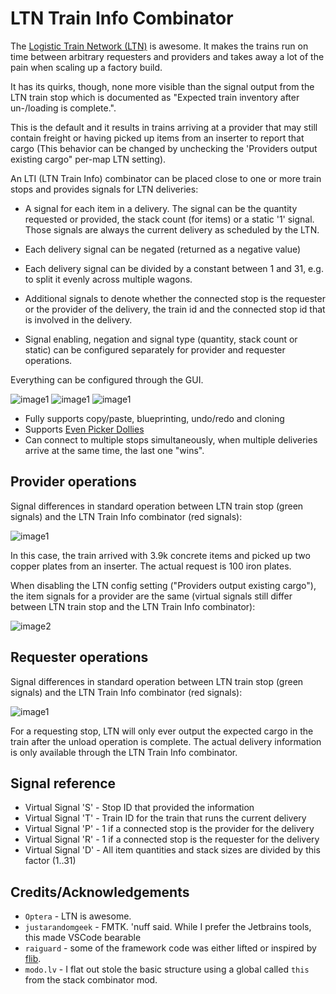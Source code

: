 # LTN Train Info Combinator

The [Logistic Train Network (LTN)](https://mods.factorio.com/mod/LogisticTrainNetwork) is awesome. It makes the trains run on time between arbitrary requesters and providers and takes away a lot of the pain when scaling up a factory build.

It has its quirks, though, none more visible than the signal output from the LTN train stop which is documented as "Expected train inventory after un-/loading is complete.".

This is the default and it results in trains arriving at a provider that may still contain freight or having picked up items from an inserter to report that cargo (This behavior can be changed by unchecking the 'Providers output existing cargo" per-map LTN setting).

An LTI (LTN Train Info) combinator can be placed close to one or more train stops and provides signals for LTN deliveries:

- A signal for each item in a delivery. The signal can be the quantity requested or provided, the stack count (for items) or a static '1' signal. Those signals are always the current delivery as scheduled by the LTN.

- Each delivery signal can be negated (returned as a negative value)
- Each delivery signal can be divided by a constant between 1 and 31, e.g. to split it evenly across multiple wagons.
- Additional signals to denote whether the connected stop is the requester or the provider of the delivery, the train id and the connected stop id that is involved in the delivery.
- Signal enabling, negation and signal type (quantity, stack count or static) can be configured separately for provider and requester operations.

Everything can be configured through the GUI.

![image1](https://github.com/hgschmie/factorio-ltn-train-info/raw/main/portal/img-m1.png) ![image1](https://github.com/hgschmie/factorio-ltn-train-info/raw/main/portal/img-m2.png) ![image1](https://github.com/hgschmie/factorio-ltn-train-info/raw/main/portal/img-m3.png)

- Fully supports copy/paste, blueprinting, undo/redo and cloning
- Supports [Even Picker Dollies](https://mods.factorio.com/mod/even-pickier-dollies)
- Can connect to multiple stops simultaneously, when multiple deliveries arrive at the same time, the last one "wins".

## Provider operations

Signal differences in standard operation between LTN train stop (green signals) and the LTN Train Info combinator (red signals):

![image1](https://github.com/hgschmie/factorio-ltn-train-info/raw/main/portal/img-1.png)

In this case, the train arrived with 3.9k concrete items and picked up two copper plates from an inserter. The actual request is 100 iron plates.

When disabling the LTN config setting ("Providers output existing cargo"), the item signals for a provider are the same (virtual signals still differ between LTN train stop and the LTN Train Info combinator):

![image2](https://github.com/hgschmie/factorio-ltn-train-info/raw/main/portal/img-2.png)

## Requester operations

Signal differences in standard operation between LTN train stop (green signals) and the LTN Train Info combinator (red signals):

![image1](https://github.com/hgschmie/factorio-ltn-train-info/raw/main/portal/img-3.png)

For a requesting stop, LTN will only ever output the expected cargo in the train after the unload operation is complete. The actual delivery information is only available through the LTN Train Info combinator.

## Signal reference

- Virtual Signal 'S' - Stop ID that provided the information
- Virtual Signal 'T' - Train ID for the train that runs the current delivery
- Virtual Signal 'P' - 1 if a connected stop is the provider for the delivery
- Virtual Signal 'R' - 1 if a connected stop is the requester for the delivery
- Virtual Signal 'D' - All item quantities and stack sizes are divided by this factor (1..31)

## Credits/Acknowledgements

- `Optera` - LTN is awesome.
- `justarandomgeek` - FMTK. 'nuff said. While I prefer the Jetbrains tools, this made VSCode bearable
- `raiguard` - some of the framework code was either lifted or inspired by [flib](https://mods.factorio.com/mod/flib).
- `modo.lv` - I flat out stole the basic structure using a global called `this` from the stack combinator mod.
